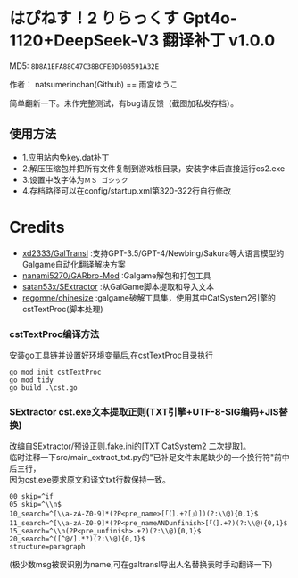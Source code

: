 # はぴねす！2 りらっくす Gpt4o-1120+DeepSeek-V3 翻译补丁 v1.0.0

MD5: `8D8A1EFA88C47C38BCFE0D60B591A32E`

作者： natsumerinchan(Github) == 雨宮ゆうこ

简单翻新一下。未作完整测试，有bug请反馈（截图加私发存档）。

## 使用方法
- 1.应用站内免key.dat补丁
- 2.解压压缩包并把所有文件复制到游戏根目录，安装字体后直接运行cs2.exe
- 3.设置中改字体为`ＭＳ ゴシック`
- 4.存档路径可以在config/startup.xml第320-322行自行修改

# Credits

- [xd2333/GalTransl](https://github.com/xd2333/GalTransl.git) :支持GPT-3.5/GPT-4/Newbing/Sakura等大语言模型的Galgame自动化翻译解决方案
- [nanami5270/GARbro-Mod](https://github.com/nanami5270/GARbro-Mod.git) :Galgame解包和打包工具
- [satan53x/SExtractor](https://github.com/satan53x/SExtractor.git) :从GalGame脚本提取和导入文本
- [regomne/chinesize](https://github.com/regomne/chinesize.git) :galgame破解工具集，使用其中CatSystem2引擎的cstTextProc(脚本处理)

### cstTextProc编译方法
安装go工具链并设置好环境变量后,在cstTextProc目录执行
```
go mod init cstTextProc
go mod tidy
go build .\cst.go
```

### SExtractor cst.exe文本提取正则(TXT引擎+UTF-8-SIG编码+JIS替换)
改编自SExtractor/预设正则.fake.ini的[TXT CatSystem2 二次提取]。<br>
临时注释一下src/main_extract_txt.py的"已补足文件末尾缺少的一个换行符"前中后三行，<br>
因为cst.exe要求原文和译文txt行数保持一致。
```
00_skip=^if
05_skip=^\\n$
10_search=^[\\a-zA-Z0-9]*(?P<pre_name>[「（].+?[」）])(?:\\@){0,1}$
11_search=^[\\a-zA-Z0-9]*(?P<pre_nameANDunfinish>[「（].+?)(?:\\@){0,1}$
15_search=^\\n(?P<pre_unfinish>.+?)(?:\\@){0,1}$
20_search=^([^@/].*?)(?:\\@){0,1}$
structure=paragraph
```
(极少数msg被误识别为name,可在galtransl导出人名替换表时手动翻译一下)

